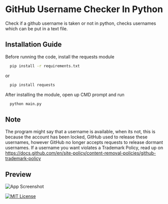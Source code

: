 
# GitHub Username Checker In Python

Check if a github username is taken or not in python, checks usernames which can be put in a text file.


## Installation Guide

Before running the code, install the requests module
```bash
  pip install -r requirements.txt
```
  or
```bash
  pip install requests
```
After installing the module, open up CMD prompt and run

```bash
  python main.py
```

## Note

The program might say that a username is available, when its not, this is because the account has been locked, GitHub used to release these usernames, however GitHub no longer accepts requests to release dormant usernames. If a username you want violates a Trademark Policy, read up on https://docs.github.com/en/site-policy/content-removal-policies/github-trademark-policy

## Preview

![App Screenshot](https://cdn.discordapp.com/attachments/1075076797651243189/1096409111236706344/image.png)

[![MIT License](https://img.shields.io/badge/License-MIT-green.svg)](https://choosealicense.com/licenses/mit/)
